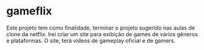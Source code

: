 # gameflix
Este projeto tem como finalidade, terminar o projeto sugerido nas aulas de clone da netflix.
Irei criar um site para exibição de games de vários gêneros e plataformas.
O site, terá vídeos de gameplay oficial e de gamers.
